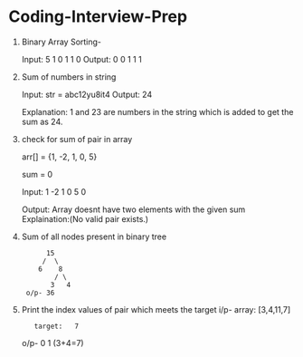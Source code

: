 # Coding-Interview-Prep

1. Binary Array Sorting-

    Input: 
            5
            1 0 1 1 0
    Output:
            0 0 1 1 1
            
2.  Sum of numbers in string

    Input:
         str = abc12yu8it4
    Output: 24
    
    Explanation: 1 and 23 are numbers in the string which is added to get the sum as 24.

3. check for sum of pair in array

   arr[] = {1, -2, 1, 0, 5}
   
   sum = 0
   
   Input: 1 -2 1 0 5
          0
          
   Output: Array doesnt have two elements with the given sum     Explaination:(No valid pair exists.)

4. Sum of all nodes present in binary tree

             15
            /  \
           6    8
               / \
              3   4
        o/p- 36
              
5. Print the index values of pair which meets the target
     i/p- array:  [3,4,11,7]
         
          target:   7
        
     o/p-  0 1    (3+4=7)
     
